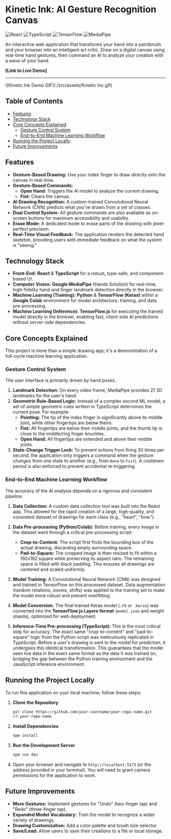 # Kinetic Ink: AI Gesture Recognition Canvas

![React](https://img.shields.io/badge/React-20232A?style=for-the-badge&logo=react&logoColor=61DAFB)
![TypeScript](https://img.shields.io/badge/TypeScript-007ACC?style=for-the-badge&logo=typescript&logoColor=white)
![TensorFlow](https://img.shields.io/badge/TensorFlow.js-FF6F00?style=for-the-badge&logo=tensorflow&logoColor=white)
![MediaPipe](https://img.shields.io/badge/MediaPipe-007bff?style=for-the-badge&logo=google&logoColor=white)

An interactive web application that transforms your hand into a paintbrush and your browser into an intelligent art critic. Draw on a digital canvas using real-time hand gestures, then command an AI to analyze your creation with a wave of your hand.

**[Link to Live Demo]**

---

<!-- ADD A GIF OF THE APP IN ACTION HERE! -->

![Kinetic Ink Demo GIF](./src/assets/Kinetic Inc.gif)

## Table of Contents

- [Features](#features)
- [Technology Stack](#technology-stack)
- [Core Concepts Explained](#core-concepts-explained)
  - [Gesture Control System](#gesture-control-system)
  - [End-to-End Machine Learning Workflow](#end-to-end-machine-learning-workflow)
- [Running the Project Locally](#running-the-project-locally)
- [Future Improvements](#future-improvements)

## Features

- **Gesture-Based Drawing:** Use your index finger to draw directly onto the canvas in real-time.
- **Gesture-Based Commands:**
  - **Open Hand:** Triggers the AI model to analyze the current drawing.
  - **Fist:** Clears the canvas.
- **AI Drawing Recognition:** A custom-trained Convolutional Neural Network (CNN) predicts what you've drawn from a set of classes.
- **Dual Control System:** All gesture commands are also available as on-screen buttons for maximum accessibility and usability.
- **Erase Mode:** A dedicated mode to erase parts of the drawing with pixel-perfect precision.
- **Real-Time Visual Feedback:** The application renders the detected hand skeleton, providing users with immediate feedback on what the system is "seeing."

## Technology Stack

- **Front-End:** **React** & **TypeScript** for a robust, type-safe, and component-based UI.
- **Computer Vision:** **Google MediaPipe** (Hands Solution) for real-time, high-fidelity hand and finger landmark detection directly in the browser.
- **Machine Learning (Training):** **Python** & **TensorFlow (Keras)** within a **Google Colab** environment for model architecture, training, and data pre-processing.
- **Machine Learning (Inference):** **TensorFlow.js** for executing the trained model directly in the browser, enabling fast, client-side AI predictions without server-side dependencies.

## Core Concepts Explained

This project is more than a simple drawing app; it's a demonstration of a full-cycle machine learning application.

### Gesture Control System

The user interface is primarily driven by hand poses.

1.  **Landmark Detection:** On every video frame, MediaPipe provides 21 3D landmarks for the user's hand.
2.  **Geometric Rule-Based Logic:** Instead of a complex second ML model, a set of simple geometric rules written in TypeScript determines the current pose. For example:
    - **Pointing:** The tip of the index finger is significantly above its middle joint, while other fingertips are below theirs.
    - **Fist:** All fingertips are below their middle joints, and the thumb tip is close to the middle/ring finger knuckles.
    - **Open Hand:** All fingertips are extended and above their middle joints.
3.  **State-Change Trigger Lock:** To prevent actions from firing 30 times per second, the application only triggers a command when the gesture _changes_ from one state to another (e.g., from `None` to `Fist`). A cooldown period is also enforced to prevent accidental re-triggering.

### End-to-End Machine Learning Workflow

The accuracy of the AI analysis depends on a rigorous and consistent pipeline.

1.  **Data Collection:** A custom data collection tool was built into the React app. This allowed for the rapid creation of a large, high-quality, and consistent dataset of drawings for each class (e.g., "heart", "bow").

2.  **Data Pre-processing (Python/Colab):** Before training, every image in the dataset went through a critical pre-processing script:

    - **Crop-to-Content:** The script first finds the bounding box of the actual drawing, discarding empty surrounding space.
    - **Pad-to-Square:** The cropped image is then resized to fit within a 192x192 square while preserving its aspect ratio. The remaining space is filled with black padding. This ensures all drawings are centered and scaled uniformly.

3.  **Model Training:** A Convolutional Neural Network (CNN) was designed and trained in TensorFlow on this processed dataset. Data augmentation (random rotations, zooms, shifts) was applied to the training set to make the model more robust and prevent overfitting.

4.  **Model Conversion:** The final trained Keras model (`.h5` or `.keras`) was converted into the **TensorFlow.js Layers format** (`model.json` and weight shards), optimized for web deployment.

5.  **Inference-Time Pre-processing (TypeScript):** This is the most critical step for accuracy. The exact same "crop-to-content" and "pad-to-square" logic from the Python script was meticulously replicated in TypeScript. Before a user's drawing is sent to the model for prediction, it undergoes this identical transformation. This guarantees that the model sees live data in the exact same format as the data it was trained on, bridging the gap between the Python training environment and the JavaScript inference environment.

## Running the Project Locally

To run this application on your local machine, follow these steps:

1.  **Clone the Repository**

    ```bash
    git clone https://github.com/your-username/your-repo-name.git
    cd your-repo-name
    ```

2.  **Install Dependencies**

    ```bash
    npm install
    ```

3.  **Run the Development Server**

    ```bash
    npm run dev
    ```

4.  Open your browser and navigate to `http://localhost:5173` (or the address provided in your terminal). You will need to grant camera permissions for the application to work.

## Future Improvements

- **More Gestures:** Implement gestures for "Undo" (two-finger tap) and "Redo" (three-finger tap).
- **Expanded Model Vocabulary:** Train the model to recognize a wider variety of drawings.
- **Drawing Customization:** Add a color palette and brush size selector.
- **Save/Load:** Allow users to save their creations to a file or local storage.
